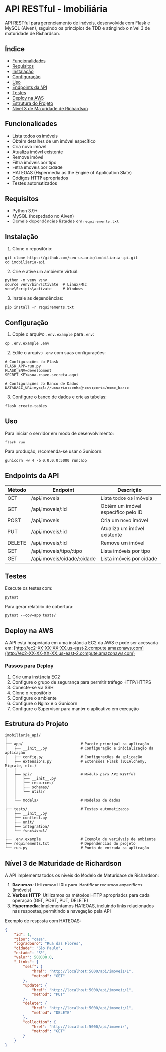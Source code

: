 # API RESTful - Imobiliária

API RESTful para gerenciamento de imóveis, desenvolvida com Flask e MySQL (Aiven), seguindo os princípios de TDD e atingindo o nível 3 de maturidade de Richardson.

## Índice

- [Funcionalidades](#funcionalidades)
- [Requisitos](#requisitos)
- [Instalação](#instalação)
- [Configuração](#configuração)
- [Uso](#uso)
- [Endpoints da API](#endpoints-da-api)
- [Testes](#testes)
- [Deploy na AWS](#deploy-na-aws)
- [Estrutura do Projeto](#estrutura-do-projeto)
- [Nível 3 de Maturidade de Richardson](#nível-3-de-maturidade-de-richardson)

## Funcionalidades

- Lista todos os imóveis
- Obtém detalhes de um imóvel específico
- Cria novo imóvel
- Atualiza imóvel existente
- Remove imóvel
- Filtra imóveis por tipo
- Filtra imóveis por cidade
- HATEOAS (Hypermedia as the Engine of Application State)
- Códigos HTTP apropriados
- Testes automatizados

## Requisitos

- Python 3.9+
- MySQL (hospedado no Aiven)
- Demais dependências listadas em `requirements.txt`

## Instalação

1. Clone o repositório:
```
git clone https://github.com/seu-usuario/imobiliaria-api.git
cd imobiliaria-api
```

2. Crie e ative um ambiente virtual:
```
python -m venv venv
source venv/bin/activate  # Linux/Mac
venv\Scripts\activate     # Windows
```

3. Instale as dependências:
```
pip install -r requirements.txt
```

## Configuração

1. Copie o arquivo `.env.example` para `.env`:
```
cp .env.example .env
```

2. Edite o arquivo `.env` com suas configurações:
```
# Configurações do Flask
FLASK_APP=run.py
FLASK_ENV=development
SECRET_KEY=sua-chave-secreta-aqui

# Configurações do Banco de Dados
DATABASE_URL=mysql://usuario:senha@host:porta/nome_banco
```

3. Configure o banco de dados e crie as tabelas:
```
flask create-tables
```

## Uso

Para iniciar o servidor em modo de desenvolvimento:
```
flask run
```

Para produção, recomenda-se usar o Gunicorn:
```
gunicorn -w 4 -b 0.0.0.0:5000 run:app
```

## Endpoints da API

| Método | Endpoint | Descrição |
|--------|----------|-----------|
| GET | /api/imoveis | Lista todos os imóveis |
| GET | /api/imoveis/:id | Obtém um imóvel específico pelo ID |
| POST | /api/imoveis | Cria um novo imóvel |
| PUT | /api/imoveis/:id | Atualiza um imóvel existente |
| DELETE | /api/imoveis/:id | Remove um imóvel |
| GET | /api/imoveis/tipo/:tipo | Lista imóveis por tipo |
| GET | /api/imoveis/cidade/:cidade | Lista imóveis por cidade |

## Testes

Execute os testes com:
```
pytest
```

Para gerar relatório de cobertura:
```
pytest --cov=app tests/
```

## Deploy na AWS

A API está hospedada em uma instância EC2 da AWS e pode ser acessada em:
[http://ec2-XX-XX-XX-XX.us-east-2.compute.amazonaws.com](http://ec2-XX-XX-XX-XX.us-east-2.compute.amazonaws.com)

### Passos para Deploy

1. Crie uma instância EC2
2. Configure o grupo de segurança para permitir tráfego HTTP/HTTPS
3. Conecte-se via SSH
4. Clone o repositório
5. Configure o ambiente
6. Configure o Nginx e o Gunicorn
7. Configure o Supervisor para manter o aplicativo em execução

## Estrutura do Projeto

```
imobiliaria_api/
│
├── app/                          # Pacote principal da aplicação
│   ├── __init__.py               # Configuração e inicialização da aplicação
│   ├── config.py                 # Configurações da aplicação
│   ├── extensions.py             # Extensões Flask (SQLAlchemy, Migrate, etc.)
│   │
│   ├── api/                      # Módulo para API RESTful
│   │   ├── __init__.py
│   │   ├── resources/
│   │   ├── schemas/
│   │   └── utils/
│   │
│   └── models/                   # Modelos de dados
│
├── tests/                        # Testes automatizados
│   ├── __init__.py
│   ├── conftest.py
│   ├── unit/
│   ├── integration/
│   └── functional/
│
├── .env.example                  # Exemplo de variáveis de ambiente
├── requirements.txt              # Dependências do projeto
└── run.py                        # Ponto de entrada da aplicação
```

## Nível 3 de Maturidade de Richardson

A API implementa todos os níveis do Modelo de Maturidade de Richardson:

1. **Recursos**: Utilizamos URIs para identificar recursos específicos (imóveis)
2. **Verbos HTTP**: Utilizamos os métodos HTTP apropriados para cada operação (GET, POST, PUT, DELETE)
3. **Hypermedia**: Implementamos HATEOAS, incluindo links relacionados nas respostas, permitindo a navegação pela API

Exemplo de resposta com HATEOAS:
```json
{
    "id": 1,
    "tipo": "casa",
    "logradouro": "Rua das Flores",
    "cidade": "São Paulo",
    "estado": "SP",
    "valor": 500000.0,
    "_links": {
        "self": {
            "href": "http://localhost:5000/api/imoveis/1",
            "method": "GET"
        },
        "update": {
            "href": "http://localhost:5000/api/imoveis/1",
            "method": "PUT"
        },
        "delete": {
            "href": "http://localhost:5000/api/imoveis/1",
            "method": "DELETE"
        },
        "collection": {
            "href": "http://localhost:5000/api/imoveis",
            "method": "GET"
        }
    }
}
```
